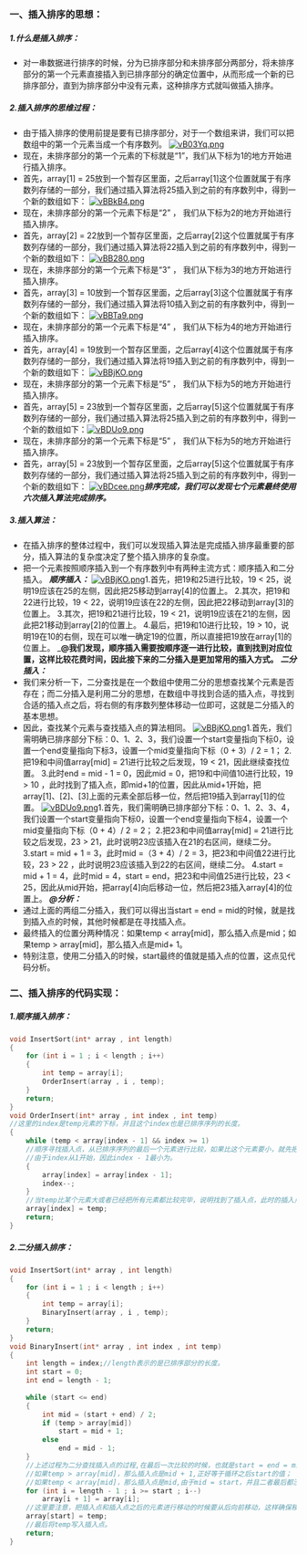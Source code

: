 ### 一、插入排序的思想：
##### 1.什么是插入排序：
- 对一串数据进行排序的时候，分为已排序部分和未排序部分两部分，将未排序部分的第一个元素直接插入到已排序部分的确定位置中，从而形成一个新的已排序部分，直到为排序部分中没有元素，这种排序方式就叫做插入排序。
##### 2.插入排序的思维过程：
- 由于插入排序的使用前提是要有已排序部分，对于一个数组来讲，我们可以把数组中的第一个元素当成一个有序数列。
[![vB03Yq.png](https://s1.ax1x.com/2022/08/17/vB03Yq.png)](https://imgtu.com/i/vB03Yq)
- 现在，未排序部分的第一个元素的下标就是“1”，我们从下标为1的地方开始进行插入排序。
- 首先，array[1] = 25放到一个暂存区里面，之后array[1]这个位置就属于有序数列存储的一部分，我们通过插入算法将25插入到之前的有序数列中，得到一个新的数组如下：
[![vBBkB4.png](https://s1.ax1x.com/2022/08/17/vBBkB4.png)](https://imgtu.com/i/vBBkB4)
- 现在，未排序部分的第一个元素下标是“2” ， 我们从下标为2的地方开始进行插入排序。
- 首先，array[2] = 22放到一个暂存区里面，之后array[2]这个位置就属于有序数列存储的一部分，我们通过插入算法将22插入到之前的有序数列中，得到一个新的数组如下：
[![vBB280.png](https://s1.ax1x.com/2022/08/17/vBB280.png)](https://imgtu.com/i/vBB280)
- 现在，未排序部分的第一个元素下标是“3” ， 我们从下标为3的地方开始进行插入排序。
- 首先，array[3] = 10放到一个暂存区里面，之后array[3]这个位置就属于有序数列存储的一部分，我们通过插入算法将10插入到之前的有序数列中，得到一个新的数组如下：
[![vBBTa9.png](https://s1.ax1x.com/2022/08/17/vBBTa9.png)](https://imgtu.com/i/vBBTa9)
- 现在，未排序部分的第一个元素下标是“4” ， 我们从下标为4的地方开始进行插入排序。
- 首先，array[4] = 19放到一个暂存区里面，之后array[4]这个位置就属于有序数列存储的一部分，我们通过插入算法将19插入到之前的有序数列中，得到一个新的数组如下：
[![vBBjKO.png](https://s1.ax1x.com/2022/08/17/vBBjKO.png)](https://imgtu.com/i/vBBjKO)
- 现在，未排序部分的第一个元素下标是“5” ， 我们从下标为5的地方开始进行插入排序。
- 首先，array[5] = 23放到一个暂存区里面，之后array[5]这个位置就属于有序数列存储的一部分，我们通过插入算法将25插入到之前的有序数列中，得到一个新的数组如下：[![vBDUo9.png](https://s1.ax1x.com/2022/08/17/vBDUo9.png)](https://imgtu.com/i/vBDUo9)
- 现在，未排序部分的第一个元素下标是“5” ， 我们从下标为5的地方开始进行插入排序。
- 首先，array[5] = 23放到一个暂存区里面，之后array[5]这个位置就属于有序数列存储的一部分，我们通过插入算法将25插入到之前的有序数列中，得到一个新的数组如下：
[![vBDcee.png](https://s1.ax1x.com/2022/08/17/vBDcee.png)](https://imgtu.com/i/vBDcee)___排序完成，我们可以发现七个元素最终使用六次插入算法完成排序。___
##### 3.插入算法：
- 在插入排序的整体过程中，我们可以发现插入算法是完成插入排序最重要的部分，插入算法的复杂度决定了整个插入排序的复杂度。
- 把一个元素按照顺序插入到一个有序数列中有两种主流方式：顺序插入和二分插入。
___顺序插入：___
[![vBBjKO.png](https://s1.ax1x.com/2022/08/17/vBBjKO.png)](https://imgtu.com/i/vBBjKO)1.首先，把19和25进行比较，19 < 25，说明19应该在25的左侧，因此把25移动到array[4]的位置上。
2.其次，把19和22进行比较，19 < 22，说明19应该在22的左侧，因此把22移动到array[3]的位置上。
3.其次，把19和21进行比较，19 < 21，说明19应该在21的左侧，因此把21移动到array[2]的位置上。
4.最后，把19和10进行比较，19 > 10，说明19在10的右侧，现在可以唯一确定19的位置，所以直接把19放在array[1]的位置上。
___@我们发现，顺序插入需要按顺序逐一进行比较，直到找到对应位置，这样比较花费时间，因此接下来的二分插入是更加常用的插入方式。__
___二分插入：___
- 我们来分析一下，二分查找是在一个数组中使用二分的思想查找某个元素是否存在；而二分插入是利用二分的思想，在数组中寻找到合适的插入点，寻找到合适的插入点之后，将右侧的有序数列整体移动一位即可，这就是二分插入的基本思想。
- 因此，查找某个元素与查找插入点的算法相同。
[![vBBjKO.png](https://s1.ax1x.com/2022/08/17/vBBjKO.png)](https://imgtu.com/i/vBBjKO)1.首先，我们需明确已排序部分下标：0、1、2、3，我们设置一个start变量指向下标0，设置一个end变量指向下标3，设置一个mid变量指向下标（0 + 3）/ 2 = 1；
2.把19和中间值array[mid] = 21进行比较之后发现，19 < 21，因此继续查找位置。
3.此时end = mid - 1 = 0，因此mid = 0，把19和中间值10进行比较，19 > 10 ，此时找到了插入点，即mid+1的位置，因此从mid+1开始，把array[1]、[2]、[3]上面的元素全部后移一位，然后把19插入到array[1]的位置。
[![vBDUo9.png](https://s1.ax1x.com/2022/08/17/vBDUo9.png)](https://imgtu.com/i/vBDUo9)1.首先，我们需明确已排序部分下标：0、1、2、3、4，我们设置一个start变量指向下标0，设置一个end变量指向下标4，设置一个mid变量指向下标（0 + 4）/ 2 = 2；
2.把23和中间值array[mid] = 21进行比较之后发现，23 > 21，此时说明23应该插入在21的右区间，继续二分。
3.start = mid + 1 = 3，此时mid =（3 + 4）/ 2  = 3，把23和中间值22进行比较，23 > 22 ，此时说明23应该插入到22的右区间，继续二分。
4.start = mid + 1 = 4，此时mid = 4，start = end，把23和中间值25进行比较，23 < 25，因此从mid开始，把array[4]向后移动一位，然后把23插入array[4]的位置上。
___@分析：___
- 通过上面的两组二分插入，我们可以得出当start = end = mid的时候，就是找到插入点的时候，其他时候都是在寻找插入点。
- 最终插入的位置分两种情况：如果temp < array[mid]，那么插入点是mid；如果temp > array[mid]，那么插入点是mid+ 1。
- 特别注意，使用二分插入的时候，start最终的值就是插入点的位置，这点见代码分析。
### 二、插入排序的代码实现：
##### 1.顺序插入排序：
```C
void InsertSort(int* array , int length)
{
	for (int i = 1 ; i < length ; i++)
	{
		int temp = array[i];
		OrderInsert(array , i , temp);	
	}
	return;
}
void OrderInsert(int* array , int index , int temp)
//这里的index是temp元素的下标，并且这个index也是已排序序列的长度。
{
	while (temp < array[index - 1] && index >= 1)
	//顺序寻找插入点，从已排序序列的最后一个元素进行比较，如果比这个元素要小，就先把这个元素向后移动一位，在和倒数第二个进行比较......
	//由于index从1开始，因此index - 1最小为。
	{
		array[index] = array[index - 1];
		index--;
	}
	//当temp比某个元素大或者已经把所有元素都比较完毕，说明找到了插入点，此时的插入点就是index。
	array[index] = temp;
	return;
}
```
##### 2.二分插入排序：
```C
void InsertSort(int* array , int length)
{
	for (int i = 1 ; i < length ; i++)
	{
		int temp = array[i];
		BinaryInsert(array , i , temp);	
	}
	return;
}
void BinaryInsert(int* array , int index , int temp)
{
	int length = index;//length表示的是已排序部分的长度。
	int start = 0;
	int end = length - 1;
	
	while (start <= end)
	{
		int mid = (start + end) / 2;
		if (temp > array[mid])
			start = mid + 1;
		else
			end = mid - 1;
	}
	//上述过程为二分查找插入点的过程,在最后一次比较的时候，也就是start = end = mid之后一次的比较：
	//如果temp > array[mid]，那么插入点是mid + 1,正好等于循环之后start的值；
	//如果temp < array[mid]，那么插入点是mid,由于mid = start，并且二者最后都没进行改变，因此正好等于循环之后start的值。
	for (int i = length - 1 ; i >= start ; i--)
		array[i + 1] = array[i];
	//这里要注意，把插入点和插入点之后的元素进行移动的时候要从后向前移动，这样确保移动的时候元素不会被覆盖。
	array[start] = temp;
	//最后将temp写入插入点。
	return;
}
```
